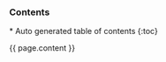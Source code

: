   <div class="panel panel-default" id="toc_panel">
    <div class="panel-heading">
      <h3 class="panel-title">Contents</a></h3>
    </div>
    <div class="panel-body">
    <div id="toc">
<div markdown="1">
*  Auto generated table of contents
{:toc}
</div>
    </div>
    </div>
  </div>

<!-- CUT -->

{{ page.content }}

